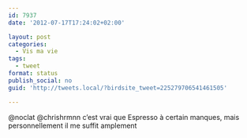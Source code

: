 ```yaml
---
id: 7937
date: '2012-07-17T17:24:02+02:00'

layout: post
categories:
  - Vis ma vie
tags:
  - tweet
format: status
publish_social: no
guid: 'http://tweets.local/?birdsite_tweet=225279706541461505'

---
```


@noclat @chrishrmnn c’est vrai que Espresso à certain manques, mais personnellement il me suffit amplement